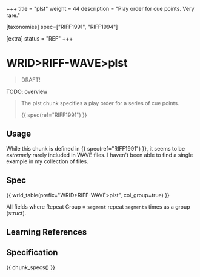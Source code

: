+++
title = "plst"
weight = 44
description = "Play order for cue points. Very rare."

[taxonomies]
spec=["RIFF1991", "RIFF1994"]

[extra]
status = "REF"
+++

# WRID>RIFF-WAVE>plst

> DRAFT!

TODO: overview

> The plst chunk specifies a play order for a series of cue points.
>
> {{ spec(ref="RIFF1991") }}

## Usage

While this chunk is defined in {{ spec(ref="RIFF1991") }}, it seems to be *extremely* rarely included in WAVE files. I haven't been able to find a single example in my collection of files. 

## Spec

{{ wrid_table(prefix="WRID>RIFF-WAVE>plst", col_group=true) }}

All fields where Repeat Group = `segment` repeat `segments` times as a group (struct).

## Learning References

## Specification

{{ chunk_specs() }}

